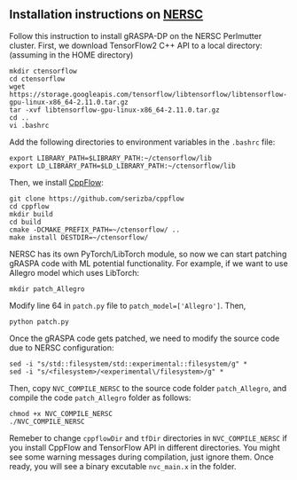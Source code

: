 ## Installation instructions on [NERSC](https://www.nersc.gov/)
Follow this instruction to install gRASPA-DP on the NERSC Perlmutter cluster. First, we download TensorFlow2 C++ API to a local directory: (assuming in the HOME directory)
```shellscript
mkdir ctensorflow
cd ctensorflow
wget https://storage.googleapis.com/tensorflow/libtensorflow/libtensorflow-gpu-linux-x86_64-2.11.0.tar.gz
tar -xvf libtensorflow-gpu-linux-x86_64-2.11.0.tar.gz
cd ..
vi .bashrc
```
Add the following directories to environment variables in the `.bashrc` file:
```shellscript
export LIBRARY_PATH=$LIBRARY_PATH:~/ctensorflow/lib
export LD_LIBRARY_PATH=$LD_LIBRARY_PATH:~/ctensorflow/lib
```
Then, we install [CppFlow](https://github.com/serizba/cppflow):
```shellscript
git clone https://github.com/serizba/cppflow
cd cppflow
mkdir build
cd build
cmake -DCMAKE_PREFIX_PATH=~/ctensorflow/ ..
make install DESTDIR=~/ctensorflow/
```
NERSC has its own PyTorch/LibTorch module, so now we can start patching gRASPA code with ML potential functionality. For example, if we want to use Allegro model which uses LibTorch:
```shellscript
mkdir patch_Allegro
```
Modify line 64 in `patch.py` file to `patch_model=['Allegro']`. Then,
```shellscript
python patch.py
```
Once the gRASPA code gets patched, we need to modify the source code due to NERSC configuration:
```shellscript
sed -i "s/std::filesystem/std::experimental::filesystem/g" *
sed -i "s/<filesystem>/<experimental\/filesystem>/g" *
```
Then, copy `NVC_COMPILE_NERSC` to the source code folder `patch_Allegro`, and compile the code `patch_Allegro` folder as follows:
```shellscript
chmod +x NVC_COMPILE_NERSC
./NVC_COMPILE_NERSC
```
Remeber to change `cppflowDir` and `tfDir` directories in `NVC_COMPILE_NERSC` if you install CppFlow and TensorFlow API in different directories. You might see some warning messages during compilation, just ignore them. Once ready, you will see a binary excutable `nvc_main.x` in the folder.
